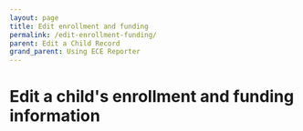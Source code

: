 ```yaml
---
layout: page
title: Edit enrollment and funding
permalink: /edit-enrollment-funding/
parent: Edit a Child Record
grand_parent: Using ECE Reporter
---
```


# Edit a child's enrollment and funding information

